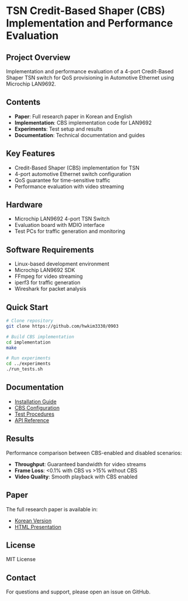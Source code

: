 # TSN Credit-Based Shaper (CBS) Implementation and Performance Evaluation

## Project Overview
Implementation and performance evaluation of a 4-port Credit-Based Shaper TSN switch for QoS provisioning in Automotive Ethernet using Microchip LAN9692.

## Contents

- **Paper**: Full research paper in Korean and English
- **Implementation**: CBS implementation code for LAN9692
- **Experiments**: Test setup and results
- **Documentation**: Technical documentation and guides

## Key Features

- Credit-Based Shaper (CBS) implementation for TSN
- 4-port automotive Ethernet switch configuration
- QoS guarantee for time-sensitive traffic
- Performance evaluation with video streaming

## Hardware

- Microchip LAN9692 4-port TSN Switch
- Evaluation board with MDIO interface
- Test PCs for traffic generation and monitoring

## Software Requirements

- Linux-based development environment
- Microchip LAN9692 SDK
- FFmpeg for video streaming
- iperf3 for traffic generation
- Wireshark for packet analysis

## Quick Start

```bash
# Clone repository
git clone https://github.com/hwkim3330/0903

# Build CBS implementation
cd implementation
make

# Run experiments
cd ../experiments
./run_tests.sh
```

## Documentation

- [Installation Guide](docs/installation.md)
- [CBS Configuration](docs/cbs_config.md)
- [Test Procedures](docs/testing.md)
- [API Reference](docs/api.md)

## Results

Performance comparison between CBS-enabled and disabled scenarios:
- **Throughput**: Guaranteed bandwidth for video streams
- **Frame Loss**: <0.1% with CBS vs >15% without CBS
- **Video Quality**: Smooth playback with CBS enabled

## Paper

The full research paper is available in:
- [Korean Version](paper/paper_kr.md)
- [HTML Presentation](https://hwkim3330.github.io/0903)

## License

MIT License

## Contact

For questions and support, please open an issue on GitHub.